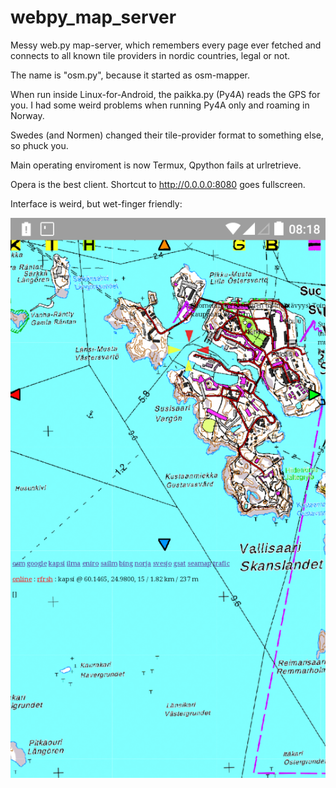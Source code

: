 # webpy_map_server

Messy web.py map-server, which remembers every page ever fetched and connects to all known tile providers in nordic countries, legal or not.

The name is "osm.py", because it started as osm-mapper.

When run inside Linux-for-Android, the paikka.py (Py4A) reads the GPS for you. I had some weird problems when running Py4A only and roaming in Norway.

Swedes (and Normen) changed their tile-provider format to something else, so phuck you.

Main operating enviroment is now Termux, Qpython fails at urlretrieve.

Opera is the best client. Shortcut to http://0.0.0.0:8080 goes fullscreen.

Interface is weird, but wet-finger friendly:

<img src="Screenshot_2019-04-24-08-18-34.png" >

